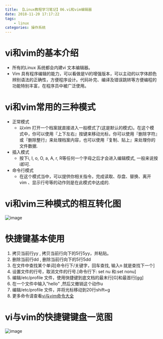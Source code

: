 ```yaml
---
title: 【Linux教程学习笔记】06.vi和vim编辑器
date: 2018-11-20 17:17:22
tags: 
	- linux
categories: 操作系统
---
```

# vi和vim的基本介绍
- 所有的Linux 系统都会内建vi 文本编辑器。
- Vim 具有程序编辑的能力，可以看做是Vi的增强版本，可以主动的以字体颜色辨别语法的正确性，方便程序设计。代码补完、编译及错误跳转等方便编程的功能特别丰富，在程序员中被广泛使用。
# vi和vim常用的三种模式
- 正常模式
  - 以vim 打开一个档案就直接进入一般模式了(这是默认的模式)。在这个模式中，你可以使用『上下左右』按键来移动光标，你可以使用『删除字符』或『删除整行』来处理档案内容，也可以使用『复制、贴上』来处理你的文件数据.
- 插入模式
  - 按下i, I, o, O, a, A, r, R等任何一个字母之后才会进入编辑模式, 一般来说按i即可.
- 命令行模式
  - 在这个模式当中，可以提供你相关指令，完成读取、存盘、替换、离开vim 、显示行号等的动作则是在此模式中达成的.
# vi和vim三种模式的相互转化图
![image](http://image.damienzhong.com/vi%E5%92%8Cvim%E6%A8%A1%E5%BC%8F%E7%9A%84%E7%9B%B8%E4%BA%92%E5%88%87%E6%8D%A2.png)
# 快捷键基本使用
1) 拷贝当前行yy , 拷贝当前行向下的5行5yy，并粘贴。
2) 删除当前行dd , 删除当前行向下的5行5dd
3) 在文件中查找某个单词[命令行下/关键字，回车查找, 输入n 就是查找下一个]
4) 设置文件的行号，取消文件的行号.[命令行下: set nu 和:set nonu]
5) 编辑/etc/profile 文件，使用快捷键到底文档的最末行[G]和最首行[gg]
6) 在一个文件中输入"hello" ,然后又撤销这个动作u
7) 编辑/etc/profile 文件，并将光标移动到20行shift+g
8) 更多命令请查看[vi与vim命令大全](https://blog.csdn.net/damienzhong/article/details/82985528)
# vi与vim的快捷键键盘一览图
![image](http://image.damienzhong.com/vi%E4%B8%8Evim%E9%94%AE%E7%9B%98%E5%9B%BE.png)